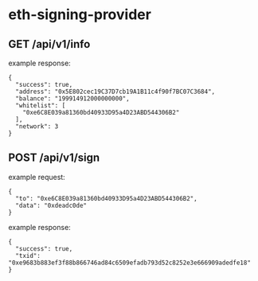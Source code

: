 # eth-signing-provider

## GET /api/v1/info
example response:
```
{
  "success": true,
  "address": "0x5E802cec19C37D7cb19A1B11c4f90f7BC07C3684",
  "balance": "199914912000000000",
  "whitelist": [
    "0xe6C8E039a81360bd40933D95a4D23ABD544306B2"
  ],
  "network": 3
}
```

## POST /api/v1/sign
example request:
```
{
  "to": "0xe6C8E039a81360bd40933D95a4D23ABD544306B2",
  "data": "0xdeadc0de"
}
```
example response:
```
{
  "success": true,
  "txid": "0xe9683b883ef3f88b866746ad84c6509efadb793d52c8252e3e666909adedfe18"
}
```
